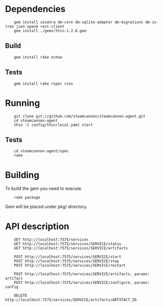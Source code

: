 Dependencies
============

        gem install sinatra dm-core dm-sqlite-adapter dm-migrations dm-is-tree json open4 rest-client
        gem install ./gems/thin-1.2.8.gem

Build
-----

        gem install rake echoe

Tests
-----

        gem install rake rspec rcov

Running
=======

        git clone git://github.com/steamcannon/steamcannon-agent.git
        cd steamcannon-agent
        thin -C config/thin/local.yaml start

Tests
-----

        cd steamcannon-agent/spec
        rake

Building
========

To build the gem you need to execute

        rake package

Gem will be placed under pkg/ directory.

API description
===============

        GET http://localhost:7575/services
        GET http://localhost:7575/services/SERVICE/status
        GET http://localhost:7575/services/SERVICE/artifacts

        POST http://localhost:7575/services/SERVICE/start
        POST http://localhost:7575/services/SERVICE/stop
        POST http://localhost:7575/services/SERVICE/restart

        POST http://localhost:7575/services/SERVICE/artifacts, params: artifact
        POST http://localhost:7575/services/SERVICE/configure, params: config

        DELETE http://localhost:7575/services/SERVICE/artifacts/ARTIFACT_ID

